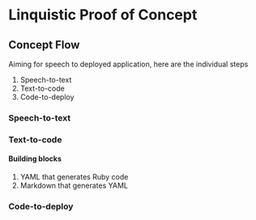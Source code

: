 # Linquistic Proof of Concept

## Concept Flow
Aiming for speech to deployed application, here are the individual steps
1. Speech-to-text
2. Text-to-code
3. Code-to-deploy

### Speech-to-text

### Text-to-code

#### Building blocks
1. YAML that generates Ruby code
2. Markdown that generates YAML

### Code-to-deploy
